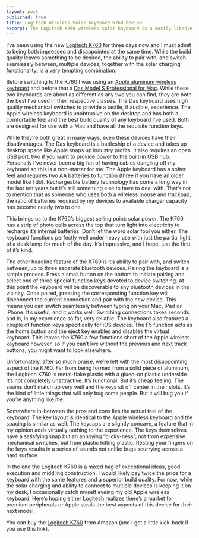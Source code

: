 ```yaml
---
layout: post
published: true
title: Logitech Wireless Solar Keyboard K760 Review
excerpt: The Logitech K760 wireless solar keyboard is a mostly likable keyboard with some very desirable features.
---
```


I’ve been using the new [Logitech K760](http://www.amazon.com/gp/product/B007VL8Y2C/ref=as_li_ss_tl?ie=UTF8&camp=1789&creative=390957&creativeASIN=B007VL8Y2C&linkCode=as2&tag=justidrisc-20) for three days now and I must admit to being both impressed and disappointed at the same time. While the build quality leaves something to be desired, the ability to pair with, and switch seamlessly between, multiple devices; together with the solar charging functionality; is a very tempting combination.

Before switching to the K760 I was using an [Apple aluminum wireless keyboard](http://www.amazon.com/Apple-Wireless-Keyboard-MC184LL-VERSION/dp/B005DLDO4U/?tag=justidrisc-20) and before that a [Das Model S Professional for Mac](http://www.daskeyboard.com/model-s-professional-for-mac/). While these two keyboards are about as different as any two you can find, they are both the best I’ve used in their respective classes. The Das keyboard uses high quality mechanical switches to provide a tactile, if audible, experience. The Apple wireless keyboard is unobtrusive on the desktop and has both a comfortable feel and the best build quality of any keyboard I’ve used. Both are designed for use with a Mac and have all the requisite function keys.

While they’re both great in many ways, even these devices have their disadvantages. The Das keyboard is a battleship of a device and takes up desktop space like Apple snaps up industry profits. It also requires an open USB port, two if you want to provide power to the built-in USB hub. Personally I’ve never been a big fan of having cables dangling off my keyboard so this is a non-starter for me. The Apple keyboard has a softer feel and requires two AA batteries to function (three if you have an older model like I do). Rechargeable battery technology has come a long way in the last ten years but it’s still something else to have to deal with. That’s not to mention that as someone who uses both a wireless mouse and trackpad, the ratio of batteries required by my devices to available charger capacity has become nearly two to one.

This brings us to the K760’s biggest selling point: solar power. The K760 has a strip of photo cells across the top that turn light into electricity to recharge it’s internal batteries. Don’t let the word solar fool you either. The keyboard functions perfectly well under heavy use with just the partial light of a desk lamp for much of the day. It’s impressive, and I hope, just the first of it’s kind.

The other headline feature of the K760 is it’s ability to pair with, and switch between, up to three separate bluetooth devices. Pairing the keyboard is a simple process. Press a small button on the bottom to initiate pairing and select one of three special function keys devoted to device switching. At this point the keyboard will be discoverable to any bluetooth devices in the vicinity. Once paired, pressing the corresponding function key will disconnect the current connection and pair with the new device. This means you can switch seamlessly between typing on your Mac, iPad or iPhone. It’s useful, and it works well. Switching connections takes seconds and is, in my experience so far, very reliable. The keyboard also features a couple of function keys specifically for iOS devices. The F5 function acts as the home button and the eject key enables and disables the virtual keyboard. This leaves the K760 a few functions short of the Apple wireless keyboard however, so if you can’t live without the previous and next track buttons, you might want to look elsewhere.

Unfortunately, after so much praise, we’re left with the most disappointing aspect of the K760. Far from being formed from a solid piece of aluminum, the Logitech K760 is metal-flake plastic with a glued-on plastic underside. It’s not completely unattractive. It’s functional. But it’s cheap feeling. The seams don’t match up very well and the keys sit off center in their slots. It’s the kind of little things that will only bug some people. But it will bug you if you’re anything like me.

Somewhere in-between the pros and cons lies the actual feel of the keyboard. The key layout is identical to the Apple wireless keyboard and the spacing is similar as well. The keycaps are slightly concave, a feature that in my opinion adds virtually nothing to the experience. The keys themselves have a satisfying snap but an annoying “clicky-ness”, not from expensive mechanical switches, but from plastic hitting plastic. Resting your fingers on the keys results in a series of sounds not unlike bugs scurrying across a hard surface.

In the end the Logitech K760 is a mixed bag of exceptional ideas, good execution and middling construction. I would likely pay twice the price for a keyboard with the same features and a superior build quality. For now, while the solar charging and ability to connect to multiple devices is keeping it on my desk, I occasionally catch myself eyeing my old Apple wireless keyboard. Here’s hoping either Logitech realizes there’s a market for premium peripherals or Apple steals the best aspects of this device for their next model.

You can buy the [Logitech K760](http://www.amazon.com/gp/product/B007VL8Y2C/ref=as_li_ss_tl?ie=UTF8&camp=1789&creative=390957&creativeASIN=B007VL8Y2C&linkCode=as2&tag=justidrisc-20) from Amazon (and I get a little kick-back if you use this link).









